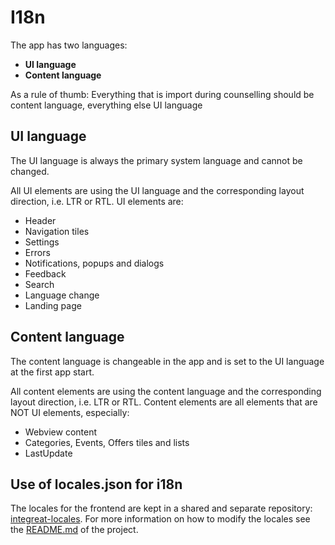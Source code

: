 # I18n

The app has two languages:
* **UI language**
* **Content language**

As a rule of thumb: Everything that is import during counselling should be content language, everything else UI language

## UI language

The UI language is always the primary system language and cannot be changed.

All UI elements are using the UI language and the corresponding layout direction, i.e. LTR or RTL.
UI elements are:
* Header
* Navigation tiles
* Settings
* Errors
* Notifications, popups and dialogs
* Feedback
* Search
* Language change
* Landing page

## Content language

The content language is changeable in the app and is set to the UI language at the first app start.

All content elements are using the content language and the corresponding layout direction, i.e. LTR or RTL.
Content elements are all elements that are NOT UI elements, especially:
* Webview content
* Categories, Events, Offers tiles and lists
* LastUpdate

## Use of locales.json for i18n

The locales for the frontend are kept in a shared and separate repository: [integreat-locales](https://github.com/Integreat/integreat-locales).
For more information on how to modify the locales see the [README.md](https://github.com/Integreat/integreat-locales/blob/master/README.md) of the project.
